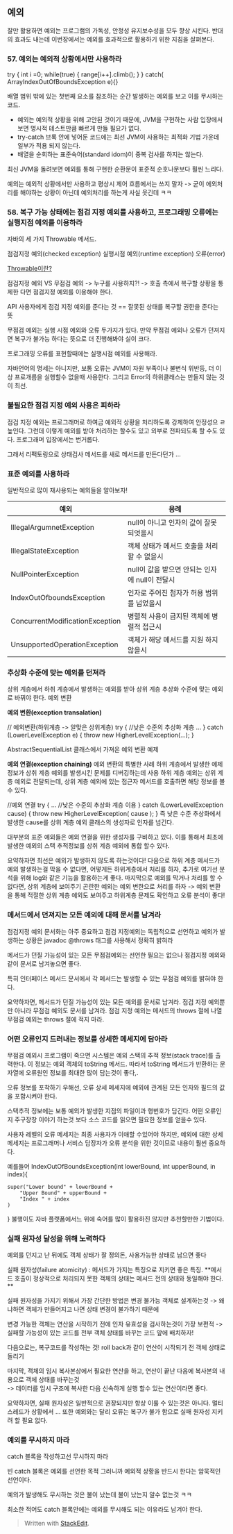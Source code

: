 
## 예외 

잘만 활용하면 예외는 프로그램의 가독성, 안정성 유지보수성을 모두 향상 시킨다. 반대의 효과도 내는데 이번장에서는 예외를 효과적으로 활용하기 위한 지침을 살펴본다.

### 57. 예외는 예외적 상황에서만 사용하라

try {
int i =0;
while(true) {
	range[i++].climb();
}
} catch( ArrayIndexOutOfBoundsException e){}

배열 범위 밖에 있는 첫번째 요소를 참조하는 순간 발생하는 예외를 보고 이를 무시하는 코드.

* 예외는 예외적 상황을 위해 고안된 것이기 때문에, JVM을 구현하는 사람 입장에서 보면 명시적 테스트만큼 빠르게 만들 필요가 없다. 
* try-catch 브록 안에 넣어둔 코드에는 최선 JVM이 사용하는 최적화 기법 가운데 일부가 적용 되지 않는다.
* 배열을 순회하는 표준숙어(standard idom)이 중복 검사를 하지는 않는다. 

최신 JVM을 돌려보면 예외를 통해 구현한 순환문이 표준적 순호나문보다 훨씬 느리다. 


예외는 예외적 상황에서만 사용하고 평상시 제어 흐름에서는 쓰지 말자
-> 굳이 에외처리를 해야하는 상황이 아닌데 예외처리를 하는게 사실 웃긴데 ㅋㅋ

### 58. 복구 가능 상태에는 점검 지정 예외를 사용하고, 프로그래밍 오류에는 실행지점 예외를 이용하라 

자바의 세 가지 Throwable 메서드. 

점검지정 예외(checked exception)
실행시점 예외(runtime exception)
오류(error)

[Throwable이란?](http://www.nextree.co.kr/p3239/)

점검지정 예외 VS 무점검 예외 
-> 누구를 사용하지?! 
-> 호출 측에서 복구할 상황을 통제한 다면 점검지정 예외를 이용해야 한다. 

API 사용자에게 점검 지정 예외를 준다는 것 == 잘못된 상태를 복구할 권한을 준다는 뜻 

무점검 예외는 실행 시점 예외와 오류 두가지가 있다. 
만약 무점검 예외나 오류가 던져지면 복구가 불가능 하다는 뜻으로 더 진행해봐야 실이 크다. 

프로그래밍 오류를 표현할때에는 실행시점 예외를 사용해라. 

자바언어의 명세는 아니지만, 보통 오류는 JVM이 자원 부족이나 불변식 위반등, 더 이상 프로개름을 실행할수 없을때 사용한다.
그리고 Error의 하위클래스는 만들지 않는 것이 최선. 

### 불필요한 점검 지정 예외 사용은 피하라

점검 지정 예외는 프로그래머로 하여금 예외적 상황을 처리하도록 강제하여 안정성으 ㄹ높인다. 
그런데 이렇게 예외를 받아 처리하는 할수도 있고 외부로 전파되도록 할 수도 있다. 프로그래머 입장에서는 번거롭다. 

그래서 리팩토링으로 상태검사 메서드를 새로 메서드를 만든다던가 ...

### 표준 예외를 사용하라

일반적으로 많이 재사용되는 예외들을 알아보자!

| 예외 | 용례  |
|--|--|
| IllegalArgumnetException | null이 아니고 인자의 값이 잘못되엇을시 |
| IllegalStateException| 객체 상태가 메서드 호출을 처리할 수 없을시  |
| NullPointerException| null이 값을 받으면 안되는 인자에 null이 전달시 |
| IndexOutOfboundsException | 인자로 주어진 첨자가 허용 범위를 넘었을시 |
| ConcurrentModificationException| 병렬적 사용이 금지된 객체에 병렬적 접근시|
| UnsupportedOperationException| 객체가 해당 메서드를 지원 하지 않을시|


### 추상화 수준에 맞는 예외를 던져라 

상위 계층에서 하취 계층에서 발생하는 예외를 받아 상위 계층 추상화 수준에 맞는 예외로 바꿔야 한다. 예외 변환

**예외 변환(exception transalation)**

// 예외변환(하위계층 -> 알맞은 상위계층)
try {
//낮은 수준의 추상화 계층
...
} catch (LowerLevelException e) {
	throw new HigherLevelException(...);
}

AbstractSequentialList 클래스에서 가져온 예외 변환 예제

**예외 연결(exception chaining)**
예외 변환의 특별한 사례
하위 계층에서 발생한 예제 정보가 상취 계층 예외를 발생시킨 문제를 디버깅하는데 사용
하위 계층 예외는 상위 계층 예외로 전달되는데, 상위 계층 예외에 있는 접근자 메서드를 호출하면 해당 정보를 볼 수 있다. 

//예외 연결
try {
... //낮은 수준의 추상화 계층 이용
} catch (LowerLevelException cause) {
	throw new HigherLevelException( cause );
}
즉 낮은 수준 추상화에서 발생한 cause를 상위 계층 예외 클래스의 생성자로 인자를 넘긴다. 

대부분의 표준 예외들은 예외 연결을 위한 생성자를 구비하고 있다. 
이를 통해서 최초에 발생한 예외의 스택 추적정보를 상취 계층 예외에 통합 할수 있다. 

요약하자면 최선은 예외가 발생하지 않도록 하는것이다!
다음으로 하위 계층 메서드가 예외 발생하는걸 막을 수 없다면, 어떻게든 하위계층에서 처리를 하자, 추가로 여기선 분석을 위해 log와 같은 기능을 활용하는게 좋다. 
마지막으로 예외를 막거나 처리를 할 수 없다면, 상위 계층에 보여주기 곤란한 예외는 예외 변한으로 처리를 하자 
-> 예외 변환을 통해 적절한 상위 계층 예외도 보여주고 하위계층 문제도 확인하고 오류 분석이 좋다! 

### 메서드에서 던져지는 모든 예외에 대해 문서를 남겨라

점검지정 예외 문서화는 아주 중요하고 점검 지정예외는 독립적으로 선언하고 예외가 발생하는 상황은 javadoc @throws 태그를 사용해서 정확히 밝혀라

메서드가 던질 가능성이 있는 모든 무점검예외는 선언한 필요는 없으나 점검지정 예외와 같이 문서로 남겨놓으면 좋다. 

특히 인터페이스 메서드 문서에서 각 메서드는 발생할 수 있는 무점검 예외를 밝혀야 한다. 

요약하자면, 메서드가 던질 가능성이 있는 모든 예외를 문서로 남겨라. 점검 지정 예외뿐만 아니라 무점검 예외도 문서를 남겨라. 
점검 지정 예외는 메서드의 throws 절에 나열 
무점검 예외는 throws 절에 적지 마라. 

### 어떤 오류인지 드러내는 정보를 상세한 메세지에 담아라

무점검 예외시 프로그램이 죽으면 시스템은 예외 스택의 추적 정보(stack trace)를 출력한다. 
이 정보는 예외 객체의 toString 메서드. 따라서 toString 메서드가 반환하는 문자열에 오류원인 정보를 최대한 많이 담는것이 좋다,.

오류 정보를 포착하기 우해선, 오류 상세 메세지에 예외에 관계된 모든 인자와 필드의 값을 포함시켜야 한다. 

스택추적 정보에는 보통 예외가 발생한 지점의 파일이과 행번호가 담긴다. 
어떤 오류인지 주구장창 이야기 하는것 보다 소스 코드를 읽으면 필요한 정보를 얻을수 있다. 


사용자 레벨의 오류 메세지는 최종 사용자가 이애할 수있어야 하지만, 예외에 대한 상세 메세지는 프로그래머나 서비스 담장자가 오류 분석을 위한 것이므로 내용이 훨씬 중요하다.

예를들어
IndexOutOfBoundsException(int lowerBound, int upperBound, in index){
	
	super("Lower bound" + lowerBound +
		"Upper Bound" + upperBound +
		"Index " + index
	)
} 
불행이도 자바 플랫폼에서느 위에 숙어를 많이 활용하진 않지만 추천할만한 기법이다. 

### 실패 원자성 달성을 위해 노력하다

예외를 던지고 난 뒤에도 객체 상태가 잘 정의돈, 사용가능한 상태로 남으면 좋다 

실패 원자성(failure atomicity) : 메서드가 가지는 특징으로 지키면 좋은 특징. **메서드 호출이 정상적으로 처리되지 못한 객체의 상태는 메서드 전의 상태와 동일해야 한다.
** 

실패 원자성을 가지기 위해서 가장 간단한 방법은 변경 불가능 객체로 설계하는것
-> 왜냐하면 객체가 만들어지고 나면 상태 변경이 불가하기 때문에

변경 가능한 객체는 연산을 시작하기 전에 인자 유효성을 검사하는것이 가장 보편적
-> 실패할 가능성이 있는 코드를 전부 객체 상태를 바꾸는 코드 앞에 배치하자! 

다음으로는, 복구코드를 작성하는 것!
roll back과 같이 연산이 시작되기 전 객체 상태로 돌리기

마지막, 객체의 임시 복사본상에서 필요한 연산을 하고, 연산이 끝난 다음에 복사본의 내용으로 객체 상태를 바꾸는것  
-> 데이터를 임시 구조에 복사한 다음 신속하게 실행 할수 있는 연산이라면 좋다. 

요약하자면, 실패 원자성은 일반적으로 권장되지만 항상 이룰 수 있는것은 아니다. 
멀티스레드가 상황에서 ...
또한 예외와는 달리 오류는 복구가 불가 함으로 실패 원자성 지키려 할 필요 없다. 

### 예외를 무시하지 마라

catch 블록을 작성하고선 무시하지 마라

빈 catch 블록은 예외를 선언한 목적 그러니까 예외적 상황을 반드시 한다는 암묵적인 선언이다. 

예외가 발생해도 무시하는 것은 불이 났는데 불이 났는지 알수 없는것 ㅋㅋ

최소한 적어도 catch 블록안에는 예외를 무시해도 되는 이유라도 남겨야 한다. 








> Written with [StackEdit](https://stackedit.io/).
